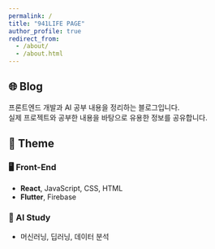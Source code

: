 ```yaml
---
permalink: /
title: "941LIFE PAGE"
author_profile: true
redirect_from: 
  - /about/
  - /about.html
---
```


## 🌐 Blog  
프론트엔드 개발과 AI 공부 내용을 정리하는 블로그입니다.  
실제 프로젝트와 공부한 내용을 바탕으로 유용한 정보를 공유합니다.  

## 📌 Theme  

### 🖥 Front-End  
- **React**, JavaScript, CSS, HTML  
- **Flutter**, Firebase  

### 🤖 AI Study  
- 머신러닝, 딥러닝, 데이터 분석  
